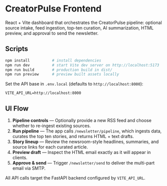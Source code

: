 # CreatorPulse Frontend

React + Vite dashboard that orchestrates the CreatorPulse pipeline: optional source intake, feed ingestion, top-ten curation, AI summarization, HTML preview, and approval to send the newsletter.

## Scripts
```bash
npm install          # install dependencies
npm run dev          # start Vite dev server on http://localhost:5173
npm run build        # production build in dist/
npm run preview      # preview built assets locally
```

Set the API base in `.env.local` (defaults to `http://localhost:8000`):
```
VITE_API_URL=http://localhost:8000
```

## UI Flow
1. **Pipeline controls** — Optionally provide a new RSS feed and choose whether to re-ingest existing sources.
2. **Run pipeline** — The app calls `/newsletter/pipeline`, which ingests data, curates the top ten stories, and returns HTML + text drafts.
3. **Story lineup** — Review the newsroom-style headlines, summaries, and source links for each curated article.
4. **Preview draft** — Inspect the HTML email exactly as it will appear in clients.
5. **Approve & send** — Trigger `/newsletter/send` to deliver the multi-part email via SMTP.

All API calls target the FastAPI backend configured by `VITE_API_URL`.
